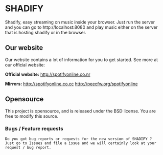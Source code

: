# SHADIFY #


Shadify, easy streaming on music inside your browser. Just run the server and you can go to http://localhost:8080 and play music either on the server that is hosting shadify or in the browser.


## Our website ##
Our website contains a lot of information for you to get started.
See more at our official website:

**Official website:**
http://spotifyonline.co.nr

**Mirrors:**
http://spotifyonline.co.cc
http://peecfw.org/spotifyonline


## Opensource ##
This project is opensource, and is released under the BSD license. You are free to modify this source.


### Bugs / Feature requests ###
```
Do you got bug reports or requests for the new version of SHADIFY ? Just go to Issues and file a issue and we will certainly look at your request / bug report.
```
